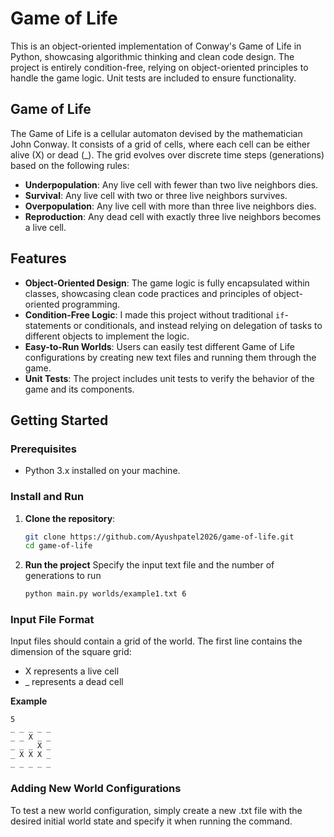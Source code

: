 # Game of Life

This is an object-oriented implementation of Conway's Game of Life in Python, showcasing algorithmic thinking and clean code design. 
The project is entirely condition-free, relying on object-oriented principles to handle the game logic. Unit tests are included to ensure functionality.

## Game of Life

The Game of Life is a cellular automaton devised by the mathematician John Conway. It consists of a grid of cells, where each cell can be either alive (X) or dead (_). 
The grid evolves over discrete time steps (generations) based on the following rules:
- **Underpopulation**: Any live cell with fewer than two live neighbors dies.
- **Survival**: Any live cell with two or three live neighbors survives.
- **Overpopulation**: Any live cell with more than three live neighbors dies.
- **Reproduction**: Any dead cell with exactly three live neighbors becomes a live cell.

## Features
- **Object-Oriented Design**: The game logic is fully encapsulated within classes, showcasing clean code practices and principles of object-oriented programming.
- **Condition-Free Logic**: I made this project without traditional `if`-statements or conditionals, and instead relying on delegation of tasks to different objects to implement the logic. 
- **Easy-to-Run Worlds**: Users can easily test different Game of Life configurations by creating new text files and running them through the game.
- **Unit Tests**: The project includes unit tests to verify the behavior of the game and its components.

## Getting Started

### Prerequisites
- Python 3.x installed on your machine.
  
### Install and Run

1. **Clone the repository**:
   ```bash
   git clone https://github.com/Ayushpatel2026/game-of-life.git
   cd game-of-life
   ```
2. **Run the project**
   Specify the input text file and the number of generations to run
   ```bash
   python main.py worlds/example1.txt 6

### Input File Format

Input files should contain a grid of the world. The first line contains the dimension of the square grid:
- X represents a live cell
- _ represents a dead cell

**Example**
```
5
_ _ _ _ _
_ _ X _ _
_ _ _ X _
_ X X X _
_ _ _ _ _
```

### Adding New World Configurations
To test a new world configuration, simply create a new .txt file with the desired initial world state and specify it when running the command.
   
